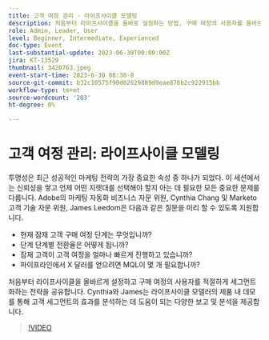 ```yaml
---
title: 고객 여정 관리 - 라이프사이클 모델링
description: 처음부터 라이프사이클을 올바로 설정하는 방법, 구매 여정의 사용자를 올바르게 세그먼트화하는 방법, 라이프사이클 모델러의 제품 내 데모, 고객 세그먼트의 효과를 분석하는 데 도움이 되는 다양한 보고 및 분석에 대해 다룹니다.
role: Admin, Leader, User
level: Beginner, Intermediate, Experienced
doc-type: Event
last-substantial-update: 2023-06-30T00:00:00Z
jira: KT-13529
thumbnail: 3420763.jpeg
event-start-time: 2023-6-30 08:30-8
source-git-commit: b32c10575f90d02829889d9eae876b2c922915bb
workflow-type: tm+mt
source-wordcount: '203'
ht-degree: 0%

---
```



# 고객 여정 관리: 라이프사이클 모델링

투명성은 최근 성공적인 마케팅 전략의 가장 중요한 속성 중 하나가 되었다. 이 세션에서는 신뢰성을 쌓고 언제 어떤 지렛대를 선택해야 할지 아는 데 필요한 모든 중요한 문제를 다룹니다. Adobe의 마케팅 자동화 비즈니스 자문 위원, Cynthia Chang 및 Marketo 고객 기술 자문 위원, James Leedom은 다음과 같은 질문을 미리 할 수 있도록 지원합니다.

* 현재 잠재 고객 구매 여정 단계는 무엇입니까?
* 단계 단계별 전환율은 어떻게 됩니까?
* 잠재 고객이 고객 여정을 얼마나 빠르게 진행하고 있습니까?
* 파이프라인에서 X 달러를 얻으려면 MQL이 몇 개 필요합니까?

처음부터 라이프사이클을 올바르게 설정하고 구매 여정의 사용자를 적절하게 세그먼트화하는 전략을 공유합니다. Cynthia와 James는 라이프사이클 모델러의 제품 내 데모를 통해 고객 세그먼트의 효과를 분석하는 데 도움이 되는 다양한 보고 및 분석을 제공합니다.

>[!VIDEO](https://video.tv.adobe.com/v/3420763/?learn=on)